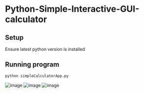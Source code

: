 # Python-Simple-Interactive-GUI-calculator

## Setup

Ensure latest python version is installed


## Running program

```bash
python simpleCalculatorApp.py
```

![image](https://github.com/Keshav-Narula/Calculator-GUI-Python/assets/115445686/08fe263f-6b39-4e1e-8593-87526f8d7b79)
![image](https://github.com/Keshav-Narula/Calculator-GUI-Python/assets/115445686/a1bb7da1-3ab1-4631-8e4f-2fa7e857915a)
![image](https://github.com/Keshav-Narula/Calculator-GUI-Python/assets/115445686/3a58233d-db81-4d9a-94d7-ec2e63ea4b0c)
